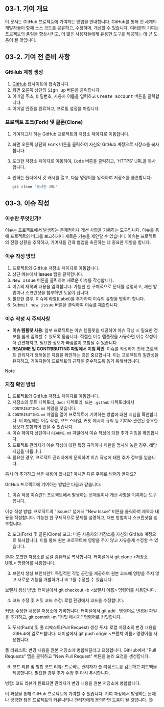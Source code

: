 ## 03-1. 기여 개요
이 문서는 GitHub 프로젝트에 기여하는 방법을 안내합니다. GitHub를 통해 전 세계의 개발자들이 함께 소스 코드를 공유하고, 수정하며, 개선할 수 있습니다. 여러분의 기여는 프로젝트의 품질을 향상시키고, 더 많은 사용자들에게 유용한 도구를 제공하는 데 큰 도움이 될 것입니다.

## 03-2. 기여 전 준비 사항
### GitHub 계정 생성
1. [GitHub](https://github.com) 웹사이트에 접속합니다.
2. 화면 오른쪽 상단의 <kbd>Sign up</kbd> 버튼을 클릭합니다.
3. 이메일 주소, 비밀번호, 사용자 이름을 입력하고 <kbd>Create account</kbd> 버튼을 클릭합니다.
4. 이메일 인증을 완료하고, 프로필 설정을 마칩니다.

### 프로젝트 포크(Fork) 및 클론(Clone)
1. 기여하고자 하는 GitHub 프로젝트의 저장소 페이지로 이동합니다.
2. 화면 오른쪽 상단의 <kbd>Fork</kbd> 버튼을 클릭하여 자신의 GitHub 계정으로 저장소를 복사합니다.
3. 포크한 저장소 페이지로 이동하여, <kbd>Code</kbd> 버튼을 클릭하고, 'HTTPS' URL을 복사합니다.
4. 원하는 폴더에서 깃 배시를 열고, 다음 명령어를 입력하여 저장소를 클론합니다:
   
   ```bash
   git clone '복사한 URL'
   ```

## 03-3. 이슈 작성
### 이슈란 무엇인가?
이슈는 프로젝트에서 발생하는 문제점이나 개선 사항을 기록하는 도구입니다. 이슈를 통해 프로젝트의 버그를 보고하거나 새로운 기능을 제안할 수 있습니다. 이슈는 프로젝트의 진행 상황을 추적하고, 기여자들 간의 협업을 촉진하는 데 중요한 역할을 합니다.

### 이슈 작성 방법
1. 프로젝트의 GitHub 저장소 페이지로 이동합니다.
2. 상단 메뉴에서 **Issues** 탭을 클릭합니다.
3. <kbd>New Issue</kbd> 버튼을 클릭하여 새로운 이슈를 작성합니다.
4. 이슈의 제목과 내용을 입력합니다. 가능한 한 구체적으로 문제를 설명하고, 재현 방법이나 스크린샷을 첨부하면 도움이 됩니다.
5. 필요한 경우, 이슈에 라벨(Label)을 추가하여 이슈의 유형을 명확히 합니다.
6. <kbd>Submit new issue</kbd> 버튼을 클릭하여 이슈를 제출합니다.

### 이슈 작성 시 주의사항
- **이슈 템플릿 사용**: 일부 프로젝트는 이슈 템플릿을 제공하여 이슈 작성 시 필요한 정보를 쉽게 입력할 수 있도록 돕습니다. 적절한 이슈 템플릿을 사용하면 이슈 작성이 더 간편해지고, 필요한 정보가 빠짐없이 포함될 수 있습니다.
- **README 및 CONTRIBUTING 파일에서 지침 확인**: 이슈를 작성하기 전에 프로젝트 관리자가 정해놓은 지침을 확인하는 것은 중요합니다. 이는 프로젝트의 일관성을 유지하고, 기여자들이 프로젝트의 규칙을 준수하도록 돕기 위해서입니다.

> [!NOTE]
> ### 지침 확인 방법
> 1. 프로젝트의 GitHub 저장소 페이지로 이동합니다.
> 2. 저장소의 루트 디렉토리, `docs` 디렉토리, 또는 `.github` 디렉토리에서 `CONTRIBUTING.md` 파일을 찾습니다.
> 3. `CONTRIBUTING.md` 파일을 열어 프로젝트에 기여하는 방법에 대한 지침을 확인합니다. 이 파일에는 이슈 작성, 코드 스타일, 커밋 메시지 규칙 등 기여와 관련된 중요한 정보가 포함되어 있을 수 있습니다.
> 4. 이슈 페이지 상단이나 `README.md` 파일에서 이슈 작성에 대한 추가 지침을 확인합니다.
> 5. 프로젝트 관리자가 이슈 작성에 대한 특정 규칙이나 제한을 명시해 놓은 경우, 해당 지침을 따릅니다.
> 6. 필요한 경우, 프로젝트 관리자에게 문의하여 이슈 작성에 대한 추가 정보를 얻습니다.



혹시 더 추가하고 싶은 내용이 있나요? 아니면 다른 주제로 넘어가 볼까요?

GitHub 프로젝트에 기여하는 방법은 다음과 같습니다:

1. 이슈 작성
이슈란?: 프로젝트에서 발생하는 문제점이나 개선 사항을 기록하는 도구입니다.

이슈 작성 방법: 프로젝트의 "Issues" 탭에서 "New Issue" 버튼을 클릭하여 제목과 내용을 작성합니다. 가능한 한 구체적으로 문제를 설명하고, 재현 방법이나 스크린샷을 첨부합니다.

2. 포크(Fork) 및 클론(Clone)
포크: 다른 사용자의 저장소를 자신의 GitHub 계정으로 복사합니다. 이를 통해 원본 프로젝트에 영향을 주지 않고 자유롭게 수정할 수 있습니다.

클론: 포크한 저장소를 로컬 컴퓨터로 복사합니다. 터미널에서 git clone <저장소 URL> 명령어를 사용합니다.

3. 브랜치 생성
브랜치란?: 독립적인 작업 공간을 제공하여 원본 코드에 영향을 주지 않고 새로운 기능을 개발하거나 버그를 수정할 수 있습니다.

브랜치 생성 방법: 터미널에서 git checkout -b <브랜치 이름> 명령어를 사용합니다.

4. 코드 수정 및 커밋
코드 수정: 로컬 환경에서 코드를 수정합니다.

커밋: 수정한 내용을 저장소에 기록합니다. 터미널에서 git add . 명령어로 변경된 파일을 추가하고, git commit -m "커밋 메시지" 명령어로 커밋합니다.

5. 푸시(Push) 및 풀 리퀘스트(Pull Request) 생성
푸시: 로컬 저장소의 변경 내용을 GitHub에 업로드합니다. 터미널에서 git push origin <브랜치 이름> 명령어를 사용합니다.

풀 리퀘스트: 변경 내용을 원본 저장소에 병합해달라고 요청합니다. GitHub에서 "Pull Requests" 탭을 클릭하고 "New Pull Request" 버튼을 눌러 요청을 생성합니다.

6. 코드 리뷰 및 병합
코드 리뷰: 프로젝트 관리자가 풀 리퀘스트를 검토하고 피드백을 제공합니다. 필요한 경우 추가 수정 후 다시 푸시합니다.

병합: 코드 리뷰가 완료되면 관리자가 변경 내용을 원본 저장소에 병합합니다.

이 과정을 통해 GitHub 프로젝트에 기여할 수 있습니다. 기여 과정에서 발생하는 문제나 궁금한 점은 프로젝트의 커뮤니티나 관리자에게 문의하면 도움이 될 것입니다. 😊
